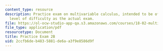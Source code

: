 ```yaml
---
content_type: resource
description: Practice exam on multivariable calculus, intended to be of the same general
  level of difficulty as the actual exam.
file: https://ol-ocw-studio-app-qa.s3.amazonaws.com/courses/18-02-multivariable-calculus-fall-2007/2ccfb6deb4835881de6aa3f9e8586d9f_prac2b.pdf
file_type: application/pdf
resourcetype: Document
title: Practice Exam 2B
uid: 2ccfb6de-b483-5881-de6a-a3f9e8586d9f
---
```

